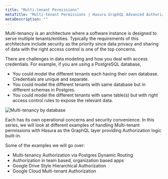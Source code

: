 ```yaml
---
title: "Multi-tenant Permissions"
metaTitle: "Multi-tenant Permissions | Hasura GraphQL Advanced Authorization Tutorial"
metaDescription: ""
---
```


Multi-tenancy is an architecture where a software instance is designed to serve multiple tenants/entities. Typically the requirements of this architecture include security as the priority since data privacy and sharing of data with the right access control is one of the top concerns.

There are challenges in data modeling and how you deal with access credentials. For example, if you are using a PostgreSQL database, 

- You could model the different tenants each having their own database. Credentials are unique and separate.
- You could model the different tenants with same database but in different schemas in Postgres.
- You could model the different tenants with same table(s) but with right access control rules to expose the relevant data.

![Multi-tenancy by database](https://hasura.io/blog/content/images/2021/09/CleanShot-2021-09-08-at-10.12.32@2x.png)

Each has its own operational concerns and security convenience. In this series, we will look at different examples of handling Multi-tenant permissions with Hasura as the GraphQL layer providing Authorization logic built-in.

Some of the examples we will go over:
- Multi-tenancy Authorization via Postgres Dynamic Routing
- Authorization in team based, organization based apps
- Google Drive Style Hierarchical Authorization
- Google Cloud Multi-tenant Authorization
